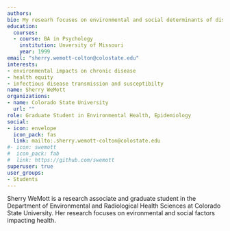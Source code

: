 ```yaml
---
authors:
bio: My researh focuses on environmental and social determinants of disease processes and outcomes. For my thesis project I'll be sampling and analyzing nasal viromes of young adult Colorado e-cigarette users compared to non-users. 
education: 
  courses:
  - course: BA in Psychology
    institution: Unversity of Missouri
    year: 1999
email: "sherry.wemott-colton@colostate.edu"
interests:
- environmental impacts on chronic disease
- health equity
- infectious disease transmission and susceptibilty
name: Sherry WeMott
organizations:
- name: Colorado State University
  url: ""
role: Graduate Student in Environmental Health, Epidemiology
social:
- icon: envelope
  icon_pack: fas
  link: mailto:.sherry.wemott-colton@colostate.edu
#- icon: swemott
#  icon_pack: fab
#  link: https://github.com/swemott
superuser: true
user_groups:
- Students
---
```


Sherry WeMott is a research associate and graduate student in the Department of Environmental and Radiological Health Sciences at Colorado 
State University. Her research focuses on evironmental and social factors impacting health.